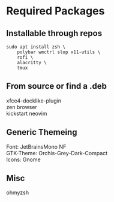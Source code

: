 # Required Packages
## Installable through repos
```
sudo apt install zsh \
    polybar wmctrl slop x11-utils \
    rofi \
    alacritty \
    tmux
```

## From source or find a .deb
xfce4-docklike-plugin  
zen browser  
kickstart neovim  

## Generic Themeing
Font: JetBrainsMono NF  
GTK-Theme: Orchis-Grey-Dark-Compact  
Icons: Gnome  

## Misc
ohmyzsh  
